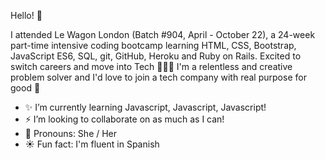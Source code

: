 Hello! 👋

I attended Le Wagon London (Batch #904, April - October 22), a 24-week part-time intensive coding bootcamp learning HTML, CSS, Bootstrap, JavaScript ES6, SQL, git, GitHub, Heroku and Ruby on Rails. Excited to switch careers and move into Tech 👩‍💻🎉 I'm a relentless and creative problem solver and I'd love to join a tech company with real purpose for good 💫

- :sparkles: I’m currently learning Javascript, Javascript, Javascript! 
- :zap: I’m looking to collaborate on as much as I can!
- :crescent_moon: Pronouns: She / Her
- :sunny: Fun fact: I'm fluent in Spanish

